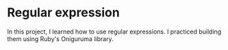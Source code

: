 # Regular expression

In this project, I learned how to use regular expressions. I practiced building
them using Ruby's Oniguruma library.

